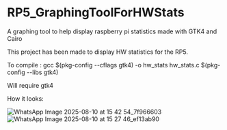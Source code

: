 # RP5_GraphingToolForHWStats
A graphing tool to help display raspberry pi statistics made with GTK4 and Cairo

This project has been made to display HW statistics for the RP5.

To compile : gcc $(pkg-config --cflags gtk4) -o hw_stats hw_stats.c $(pkg-config --libs gtk4)

Will require gtk4

How it looks: 

![WhatsApp Image 2025-08-10 at 15 42 54_7f966603](https://github.com/user-attachments/assets/0463b4de-1c94-497c-87a9-8706bcd84046)
![WhatsApp Image 2025-08-10 at 15 27 46_ef13ab90](https://github.com/user-attachments/assets/27c23a6a-a039-4c46-8989-7e1fc898a454)
